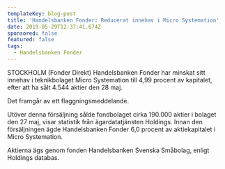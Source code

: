 ```yaml
---
templateKey: blog-post
title: 'Handelsbanken Fonder: Reducerat innehav i Micro Systemation'
date: 2019-05-29T12:37:41.674Z
sponsored: false
featured: false
tags:
  - Handelsbanken Fonder
---
```

STOCKHOLM (Fonder Direkt) Handelsbanken Fonder har minskat sitt innehav i teknikbolaget Micro Systemation till 4,99 procent av kapitalet, efter att ha sålt 4.544 aktier den 28 maj.



Det framgår av ett flaggningsmeddelande.



Utöver denna försäljning sålde fondbolaget cirka 190.000 aktier i bolaget den 27 maj, visar statistik från ägardatatjänsten Holdings. Innan den försäljningen ägde Handelsbanken Fonder 6,0 procent av aktiekapitalet i Micro Systemation.



Aktierna ägs genom fonden Handelsbanken Svenska Småbolag, enligt Holdings databas.

